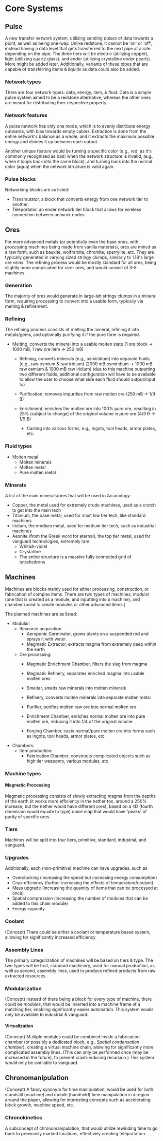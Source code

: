 # Core Systems

## Pulse

A new transfer network system, utilizing sending *pulses* of data towards a point, as well as being one-way. Unlike redstone, it cannot be 'on' or 'off', instead having a data level that gets transferred to the next pipe at a rate depending on the pipe. The three tiers will be electric (utilizing copper), light (utilizing quartz glass), and ender (utilizing crystalline ender pearls). More might be added later. Additionally, variants of these pipes that are capable of transferring items & liquids as data could also be added.

### Network types

There are four network types: data, energy, item, & fluid. Data is a simple pulse system aimed to be a redstone alternative, whereas the other ones are meant for distributing their respective property.

### Network features

A pulse network has only one mode, which is to evenly distribute energy outwards, with bias towards empty cables. Extraction is done from the entire network's balance as a whole, and it extracts the maximum possible energy and divides it up between each output.

Another unique feature would be turning a specific color (e.g., red, as it's commonly recognized as bad) when the network structure is invalid, (e.g., when it loops back into the same block), and turning back into the normal color (aqua) when the network structure is valid again.

### Pulse blocks

Networking blocks are as listed:
 - Transmutator, a block that converts energy from one network tier to another.
 - Teleportator, an ender network tier block that allows for wireless connection between network nodes.

## Ores

For more advanced metals (or potentially even the base ones, with processing machines being made from vanilla materials), ores are mined as a raw form, such as bauxite, wolframite, chromite, sperrylite, etc. They are typically generated in varying sized stringy clumps, similarly to 1.18's large ore veins. The refining process would be mostly standard for all ores, being slightly more complicated for rarer ores, and would consist of 3-5 machines.

### Generation

The majority of ores would generate in large-ish stringy clumps in a mineral form, requiring processing to convert into a usable form, typically via melting & refinement.

### Refining

The refining process consists of melting the mineral, refining it into metals/gems, and optionally purifying it if the pure form is required.

 - Melting, converts the mineral into a usable molten state (1 ore block -> 1000 mB, 1 raw ore item -> 250 mB)
   - Refining, converts minerals (e.g., osmiridium) into separate fluids (e.g., raw osmium & raw iridium) (2000 mB osmiridium -> 1000 mB raw osmium & 1000 mB raw iridium) (due to this machine outputting two different fluids, additional configuration will have to be available to allow the user to choose what side each fluid should output/input to)
    
   - Purification, removes impurities from raw molten ore (250 mB -> 1/9 B)
   - Enrichment, enriches the molten ore into 100% pure ore, resulting in 25% (subject to change) of the original volume in pure ore (4/9 B -> 1/9 B)
     - Casting into various forms, e.g., ingots, tool heads, armor plates, etc.

### Fluid types

 - Molten metal
   - Molten minerals
   - Molten metal
   - Pure molten metal

### Minerals

A list of the main minerals/ores that will be used in Arcanology.

 - Copper, the metal used for extremely crude machines, used as a crutch to get into the main tech
 - Titanium, the base metal, used for most low tier tech, like standard machines 
 - Iridium, the medium metal, used for medium tier tech, such as industrial machines
 - Aeonite (from the Greek word for eternal), the top tier metal, used for vanguard technologies, extremely rare
    - Whitish-violet
    - Crystalline
    - The entire structure is a massive fully connected grid of tetrahedrons

## Machines

Machines are blocks mainly used for either processing, construction, or fabrication of complex items. There are two types of machines, modular (one that is created as a module, and inputting into a machine), and chamber (used to create modules or other advanced items.) 

The planned machines are as listed:
 - Modular:
	 - Resource acquisition:
	   - Aeroponic Germinator, grows plants on a suspended rod and sprays it with water.
	   - Magmatic Extractor, extracts magma from extremely deep within the earth
	 - Ore processing:
	   - Magmatic Enrichment Chamber, filters the slag from magma
	   - Magmatic Refinery, separates enriched magma into usable molten ores

	   - Smelter, smelts raw minerals into molten minerals
	   - Refinery, converts molten minerals into separate molten metal
	   - Purifier, purifies molten raw ore into normal molten ore
	   - Enrichment Chamber, enriches normal molten ore into pure molten ore, reducing it into 1/4 of the original volume
	   - Forging Chamber, casts normal/pure molten ore into forms such as ingots, tool heads, armor plates, etc.
 - Chambers:
    - Item production:
       - Fabrication Chamber, constructs complicated objects such as high tier weaponry, various modules, etc.

### Machine types

#### Magmatic Processing

Magmatic processing consists of slowly extracting magma from the depths of the earth (it works more efficiency in the nether too, around a 250% increase, but the nether would have different ores), based on a 4D (fourth dimension would equate to type) noise map that would have 'peaks' of purity of specific ores

### Tiers

Machines will be split into four tiers, primitive, standard, industrial, and vanguard.

### Upgrades

Additionally, each (non-primitive) machine can have upgrades, such as
 - Overclocking (increasing the speed but increasing energy consumption)
 - Cryo-efficiency (further increasing the effects of temperature/coolant)
 - Mass upgrade (increasing the quantity of items that can be processed at once)
 - Spatial compression (increasing the number of modules that can be added to this chain module)
 - Energy capacity

### Coolant

(Concept) There could be either a coolant or temperature based system, allowing for significantly increased efficiency.

### Assembly Lines

The primary categorization of machines will be based on tiers & type. The two types will be first, standard machinery, used for manual production, as well as second, assembly lines, used to produce refined products from raw extracted resources.

### Modularization

(Concept) Instead of there being a block for every type of machine, there could be *modules*, that would be inserted into a machine frame of a matching tier, enabling significantly easier automation. This system would only be available to industrial & vanguard.

#### Virtualization

(Concept) Multiple modules could be combined inside a fabrication chamber (or possibly a dedicated block, e.g., *Spatial condensation chamber*), creating a virtual machine chain, allowing for significantly more complicated assembly lines. (This can only be performed once (may be increased in the future), to prevent crash-inducing recursion.) This system would only be available to vanguard.

## Chronomanipulation

(Concept) A fancy synonym for time manipulation, would be used for both standstill (machine) and mobile (handheld) time manipulation in a region around the player, allowing for interesting concepts such as accelerating block growth, machine speed, etc.

### Chronokinetics

A subconcept of chronomanipulation, that would utilize rewinding time to go back to previously marked locations, effectively creating teleportation.